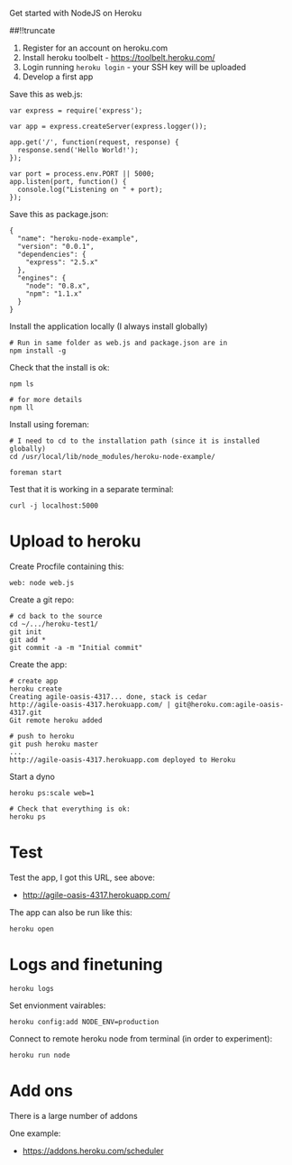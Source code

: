 Get started with NodeJS on Heroku

[meta:author]: <> (Jonas Colmsjo)
[meta:title]: <> (Nodejs on heroku)
[meta:date]: <> (2012-10-18)
[meta:nested:key]: <> (Metadata value)

##!!truncate


1. Register for an account on heroku.com
1. Install heroku toolbelt - https://toolbelt.heroku.com/
1. Login running `heroku login` - your SSH key will be uploaded
1. Develop a first app

Save this as web.js:
```
var express = require('express');

var app = express.createServer(express.logger());

app.get('/', function(request, response) {
  response.send('Hello World!');
});

var port = process.env.PORT || 5000;
app.listen(port, function() {
  console.log("Listening on " + port);
});
```


Save this as package.json:
```
{
  "name": "heroku-node-example",
  "version": "0.0.1",
  "dependencies": {
    "express": "2.5.x"
  },
  "engines": {
    "node": "0.8.x",
    "npm": "1.1.x"
  }
}
```

Install the application locally (I always install globally)
```
# Run in same folder as web.js and package.json are in
npm install -g
```

Check that the install is ok:
```
npm ls 

# for more details
npm ll
```

Install using foreman:
```
# I need to cd to the installation path (since it is installed globally)
cd /usr/local/lib/node_modules/heroku-node-example/

foreman start
```

Test that it is working in a separate terminal:
```
curl -j localhost:5000
```

# Upload to heroku

Create Procfile containing this:
```
web: node web.js
```

Create a git repo:
```
# cd back to the source
cd ~/.../heroku-test1/
git init
git add *
git commit -a -m "Initial commit"
```

Create the app:
```
# create app
heroku create
Creating agile-oasis-4317... done, stack is cedar
http://agile-oasis-4317.herokuapp.com/ | git@heroku.com:agile-oasis-4317.git
Git remote heroku added

# push to heroku
git push heroku master
...
http://agile-oasis-4317.herokuapp.com deployed to Heroku
```

Start a dyno
```
heroku ps:scale web=1

# Check that everything is ok:
heroku ps
```

# Test

Test the app, I got this URL, see above:

 * http://agile-oasis-4317.herokuapp.com/

The app can also be run like this:
```
heroku open
```

# Logs and finetuning

```
heroku logs
```

Set envionment vairables:
```
heroku config:add NODE_ENV=production
```

Connect to remote heroku node from terminal (in order to experiment):
```
heroku run node
```

# Add ons

There is a large number of addons

One example:

 * https://addons.heroku.com/scheduler




